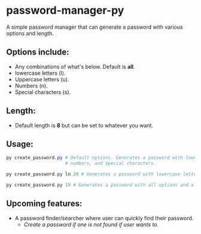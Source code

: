 # password-manager-py

A simple password manager that can generate a password with various options and length.

## Options include:

- Any combinations of what's below. Default is **all**.
- lowercase letters (l).
- Uppercase letters (u).
- Numbers (n).
- Special characters (s).

## Length:

- Default length is **8** but can be set to whatever you want.

## Usage:

```powershell
py create_password.py # Default options. Generates a password with lower and upper-case letters,
                      # numbers, and special characters.

py create_password.py ln 20 # Generates a password with lowercase letters and numbers.

py create_password.py 15 # Generates a password with all options and a length of 15.
```

## Upcoming features:

- A password finder/searcher where user can quickly find their password.
  - _Create a password if one is not found if user wants to._
